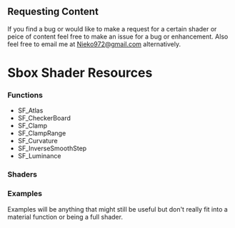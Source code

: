 ## Requesting Content
If you find a bug or would like to make a request for a certain shader or peice of content feel free to make an issue for a bug or enhancement. Also feel free to email me at Nieko972@gmail.com alternatively.
# Sbox Shader Resources
### Functions
* SF_Atlas
* SF_CheckerBoard
* SF_Clamp
* SF_ClampRange
* SF_Curvature
* SF_InverseSmoothStep
* SF_Luminance
### Shaders
### Examples
Examples will be anything that might still be useful but don't really fit into a material function or being a full shader.
